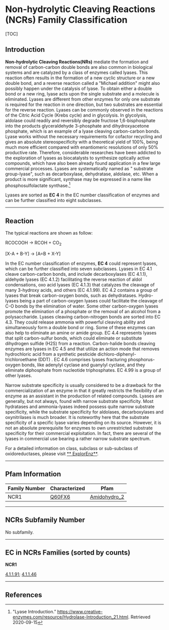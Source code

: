 # Non-hydrolytic Cleaving Reactions (NCRs) Family Classification

[TOC]

## Introduction

**Non-hydrolytic Cleaving Reactions(NRs)** mediate the formation and removal of carbon-carbon double bonds are also
common in biological systems and are catalyzed by a class of enzymes called lyases. This reaction often results in the
formation of a new cyclic structure or a new double bond, and a reverse reaction called a "Michael addition" might also
possibly happen under the catalysis of lyase. To obtain either a double bond or a new ring, lyase acts upon the single
substrate and a molecule is eliminated. Lyases are different from other enzymes for only one substrate is required for
the reaction in one direction, but two substrates are essential for the reverse reaction. Lyases can be commonly
observed in the reactions of the Citric Acid Cycle (Krebs cycle) and in glycolysis. In glycolysis, aldolase could
readily and reversibly degrade fructose 1,6-bisphosphate into the products glyceraldehyde 3-phosphate and
dihydroxyacetone phosphate, which is an example of a lyase cleaving carbon-carbon bonds. Lyase works without the
necessary requirements for cofactor recycling and gives an absolute stereospecificity with a theoretical yield of 100%,
being much more efficient compared with enantiomeric resolutions of only 50% productive rate. Therefore, considerable
researches have been addicted to the exploration of lyases as biocatalysts to synthesize optically active compounds,
which have also been already found application in a few large commercial processes. Lyases are systematically named as "
substrate group-lyase", such as decarboxylase, dehydratase, aldolase, etc. When a product is more significant, synthase
may be expressed in a name like phosphosulfolactate synthase.[^1]

Lyases are sorted as **EC 4** in the EC number classification of enzymes and can be further classified into eight
subclasses.

---

## Reaction

The typical reactions are shown as follow:

RCOCOOH &rarr; RCOH + CO<sub>2</sub>

[X-A + B-Y] &rarr; [A=B + X-Y]

In the EC number classification of enzymes, **EC 4** could represent lyases, which can be further classified into seven
subclasses. Lyases in EC 4.1 cleave carbon-carbon bonds, and include decarboxylases (EC 4.1.1), aldehyde lyases (EC
4.1.2) facilitating the reverse reaction of aldol condensations, oxo acid lyases (EC 4.1.3) that catalyzes the cleavage
of many 3-hydroxy acids, and others (EC 4.1.99). EC 4.2 contains a group of lyases that break carbon-oxygen bonds, such
as dehydratases. Hydro-lyases being a part of carbon-oxygen lyases could facilitate the cleavage of C-O bonds by the
elimination of water. Some other carbon-oxygen lyases promote the elimination of a phosphate or the removal of an
alcohol from a polysaccharide. Lyases cleaving carbon-nitrogen bonds are sorted into EC 4.3. They could release ammonia
with powerful cleaving ability and simultaneously form a double bond or ring. Some of these enzymes can also help to
eliminate an amine or amide group. EC 4.4 represents lyases that split carbon-sulfur bonds, which could eliminate or
substitute dihydrogen sulfide (H2S) from a reaction. Carbon-halide bonds cleaving enzymes are lyases in EC 4.5 and that
utilize an action mode that removes hydrochloric acid from a synthetic pesticide dichloro-diphenyl-trichloroethane (DDT)
. EC 4.6 comprises lyases fracturing phosphorus-oxygen bonds, like adenylyl cyclase and guanylyl cyclase, and they
eliminate diphosphate from nucleotide triphosphates. EC 4.99 is a group of other lyases.

Narrow substrate specificity is usually considered to be a drawback for the commercialization of an enzyme in that it
greatly restricts the flexibility of an enzyme as an assistant in the production of related compounds. Lyases are
generally, but not always, found with narrow substrate specificity. Most hydratases and ammonia-lyases indeed possess
quite narrow substrate specificity, while the substrate specificity for aldolases, decarboxylases and oxynitrilases is
much broader. It is noteworthy here that the substrate specificity of a specific lyase varies depending on its source.
However, it is not an absolute prerequisite for enzymes to own unrestricted substrate specificity for their commercial
exploitation. In fact, there are several of the lyases in commercial use bearing a rather narrow substrate spectrum.

For a detailed information on class, subclass or sub-subclass of oxidoreductases, please visit [**
ExplorEnz**](https://www.enzyme-database.org/class.php).

---

## Pfam Information

| Family Number | Characterized                                    | Pfam                                                      |
| ------------- | ------------------------------------------------ | --------------------------------------------------------- |
| NCR1          | [Q60FX6](https://www.uniprot.org/uniprot/Q60FX6) | [Amidohydro_2](https://pfam.xfam.org/family/Amidohydro_2) |

---

## NCRs Subfamily Number

No subfamily.

---

## EC in NCRs Families (sorted by counts)

**NCR1**

[4.1.1.91](https://www.brenda-enzymes.org/enzyme.php?ecno=4.1.1.91); [4.1.1.46](https://www.brenda-enzymes.org/enzyme.php?ecno=4.1.1.46)

---

## References

[^1]:"Lyase Introduction.” https://www.creative-enzymes.com/resource/Hydrolase-Introduction_21.html. Retrieved
2020-09-15



